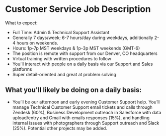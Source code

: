 # Customer Service Job Description 

What to expect:
- Full Time:  Admin & Technical Support Assistant
- Generally 7 days/week; 6-7 hours/day during weekdays, additionally 2-4 hours on weekends.  
- Hours:  1p-7p MST weekdays & 1p-3p MST weekends (GMT-6)
- The position is remote with support from our Denver, CO headquarters
- Virtual training with written procedures to follow
- You'll interact with people on a daily basis via our Support and Sales platforms
- Super detail-oriented and great at problem solving

## What you'll likely be doing on a daily basis:
- You’ll be our afternoon and early evening Customer Support help.  You’ll manage Technical Customer Support email tickets and calls through Zendesk (60%), Business Development outreach in Salesforce with data upload/entry and Gmail with emails responses (15%), and handling internal issues with photographers through Support outreach and Slack (25%).  Potential other projects may be added.
